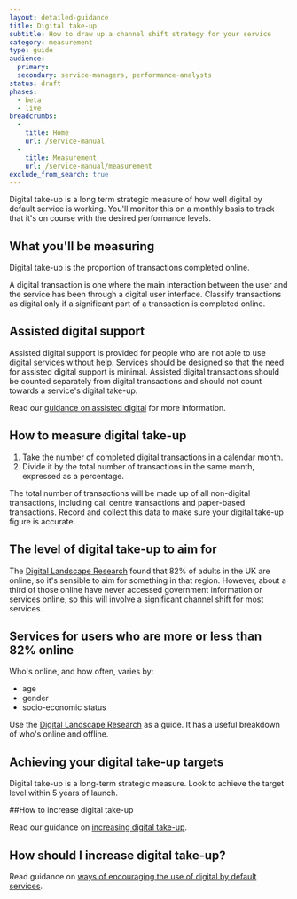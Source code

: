 ```yaml
---
layout: detailed-guidance
title: Digital take-up
subtitle: How to draw up a channel shift strategy for your service
category: measurement
type: guide
audience:
  primary: 
  secondary: service-managers, performance-analysts
status: draft
phases:
  - beta
  - live
breadcrumbs:
  -
    title: Home
    url: /service-manual
  -
    title: Measurement
    url: /service-manual/measurement
exclude_from_search: true
---
```


Digital take-up is a long term strategic measure of how well digital by default service is working. You'll monitor this on a monthly basis to track that it's on course with the desired performance levels.

## What you'll be measuring

Digital take-up is the proportion of transactions completed online.

A digital transaction is one where the main interaction between the user and the service has been through a digital user interface. Classify transactions as digital only if a significant part of a transaction is completed online.

## Assisted digital support

Assisted digital support is provided for people who are not able to use digital services without help. Services should be designed so that the need for assisted digital support is minimal. Assisted digital transactions should be counted separately from digital transactions and should not count towards a service's digital take-up. 

Read our [guidance on assisted digital](/service-manual/assisted-digital) for more information.

## How to measure digital take-up

1.    Take the number of completed digital transactions in a calendar month.
2.    Divide it by the total number of transactions in the same month, expressed as a percentage.

The total number of transactions will be made up of all non-digital transactions, including call centre transactions and paper-based transactions. Record and collect this data to make sure your digital take-up figure is accurate.

## The level of digital take-up to aim for

The [Digital Landscape Research](/government/publications/digital-landscape-research) found that 82% of adults in the UK are online, so it's sensible to aim for something in that region. However, about a third of those online have never accessed government information or services online, so this will involve a significant channel shift for most services.

## Services for users who are more or less than 82% online

Who's online, and how often, varies by: 

* age
* gender
* socio-economic status

Use the [Digital Landscape Research](/government/publications/digital-landscape-research) as a guide. It has a useful breakdown of who's online and offline.

## Achieving your digital take-up targets

Digital take-up is a long-term strategic measure. Look to achieve the target level within 5 years of launch.

##How to increase digital take-up

Read our guidance on [increasing digital take-up](/service-manual/communications/increasing-digital-takeup.html).

## How should I increase digital take-up?

Read guidance on [ways of encouraging the use of digital by default services](/service-manual/communications/increasing-digital-takeup.html).


